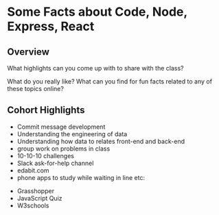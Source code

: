 # Some Facts about Code, Node, Express, React

## Overview

What highlights can you come up with to share with the class?

What do you really like? What can you find for fun facts related to any of these topics online?

## Cohort Highlights

- Commit message development
- Understanding the engineering of data
- Understanding how data to relates front-end and back-end
- group work on problems in class
- 10-10-10 challenges
- Slack ask-for-help channel
- edabit.com
- phone apps to study while waiting in line etc:
* Grasshopper
* JavaScript Quiz
* W3schools